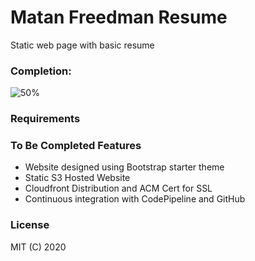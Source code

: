 # Matan Freedman Resume
Static web page with basic resume

### Completion:

![50%](https://progress-bar.dev/50)

### Requirements

### To Be Completed Features

* Website designed using Bootstrap starter theme
* Static S3 Hosted Website
* Cloudfront Distribution and ACM Cert for SSL
* Continuous integration with CodePipeline and GitHub

### License

MIT (C) 2020


